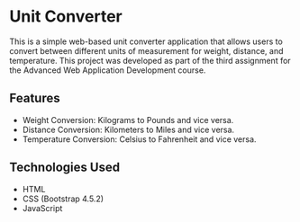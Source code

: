 # Unit Converter

This is a simple web-based unit converter application that allows users to convert between different units of measurement for weight, distance, and temperature. This project was developed as part of the third assignment for the Advanced Web Application Development course.

## Features

- Weight Conversion: Kilograms to Pounds and vice versa.
- Distance Conversion: Kilometers to Miles and vice versa.
- Temperature Conversion: Celsius to Fahrenheit and vice versa.

## Technologies Used

- HTML
- CSS (Bootstrap 4.5.2)
- JavaScript

